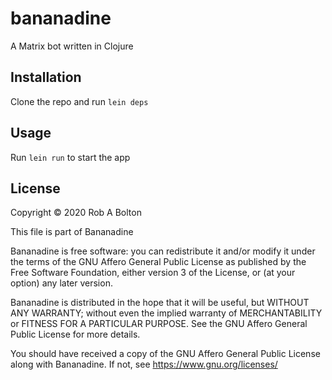 # bananadine

A Matrix bot written in Clojure

## Installation

Clone the repo and run `lein deps`

## Usage

Run `lein run` to start the app

## License

Copyright © 2020 Rob A Bolton

This file is part of Bananadine

Bananadine is free software: you can redistribute it and/or modify
it under the terms of the GNU Affero General Public License as published by
the Free Software Foundation, either version 3 of the License, or
(at your option) any later version.

Bananadine is distributed in the hope that it will be useful,
but WITHOUT ANY WARRANTY; without even the implied warranty of
MERCHANTABILITY or FITNESS FOR A PARTICULAR PURPOSE.  See the
GNU Affero General Public License for more details.

You should have received a copy of the GNU Affero General Public License
along with Bananadine.  If not, see https://www.gnu.org/licenses/
